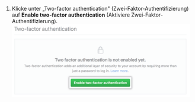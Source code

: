 1. Klicke unter „Two-factor authentication" (Zwei-Faktor-Authentifizierung) auf **Enable two-factor authentication** (Aktiviere Zwei-Faktor-Authentifizierung). ![Option „Enable two-factor authentication" (Aktiviere Zwei-Faktor-Authentifizierung)](/assets/images/help/2fa/enable-two-factor-authentication-dialoge.png)

